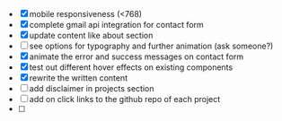 - [x] mobile responsiveness (<768) 
- [x] complete gmail api integration for contact form
- [x] update content like about section
- [ ] see options for typography and further animation (ask someone?)
- [x] animate the error and success messages on contact form
- [x] test out different hover effects on existing components
- [x] rewrite the written content
- [ ] add disclaimer in projects section
- [ ] add on click links to the github repo of each project
- [ ] 